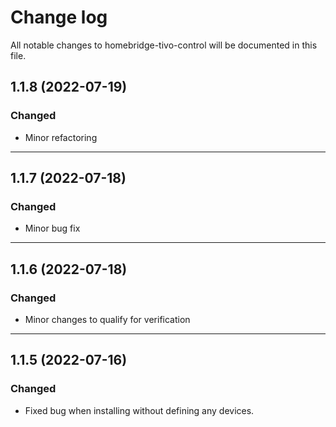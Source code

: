 # Change log

All notable changes to homebridge-tivo-control will be documented in this file.

## 1.1.8 (2022-07-19)
### Changed
- Minor refactoring
--- 
## 1.1.7 (2022-07-18)
### Changed
- Minor bug fix
----
## 1.1.6 (2022-07-18)
### Changed
- Minor changes to qualify for verification
---
## 1.1.5 (2022-07-16)
### Changed
- Fixed bug when installing without defining any devices.